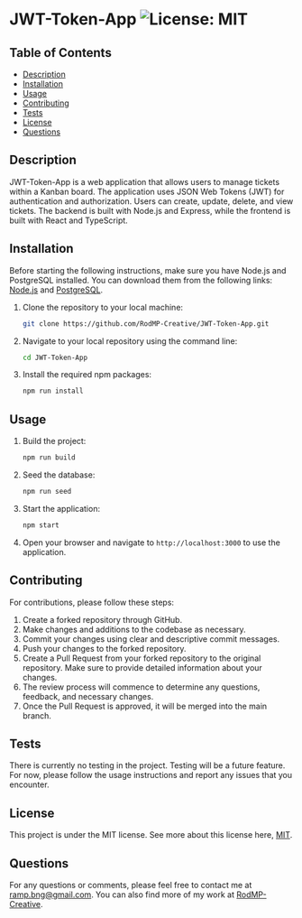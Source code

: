 # JWT-Token-App ![License: MIT](https://img.shields.io/badge/License-MIT-yellow.svg)

## Table of Contents
- [Description](#description)
- [Installation](#installation)
- [Usage](#usage)
- [Contributing](#contributing)
- [Tests](#tests)
- [License](#license)
- [Questions](#questions)

## Description
JWT-Token-App is a web application that allows users to manage tickets within a Kanban board. The application uses JSON Web Tokens (JWT) for authentication and authorization. Users can create, update, delete, and view tickets. The backend is built with Node.js and Express, while the frontend is built with React and TypeScript.

## Installation
Before starting the following instructions, make sure you have Node.js and PostgreSQL installed. You can download them from the following links: [Node.js](https://nodejs.org/) and [PostgreSQL](https://www.postgresql.org/).

1. Clone the repository to your local machine:
   ```sh
   git clone https://github.com/RodMP-Creative/JWT-Token-App.git
   ```
2. Navigate to your local repository using the command line:
   ```sh
   cd JWT-Token-App
   ```
3. Install the required npm packages:
   ```sh
   npm run install
   ```

## Usage
1. Build the project:
   ```sh
   npm run build
   ```
2. Seed the database:
   ```sh
   npm run seed
   ```
3. Start the application:
   ```sh
   npm start
   ```
4. Open your browser and navigate to `http://localhost:3000` to use the application.

## Contributing
For contributions, please follow these steps:

1. Create a forked repository through GitHub.
2. Make changes and additions to the codebase as necessary.
3. Commit your changes using clear and descriptive commit messages.
4. Push your changes to the forked repository.
5. Create a Pull Request from your forked repository to the original repository. Make sure to provide detailed information about your changes.
6. The review process will commence to determine any questions, feedback, and necessary changes.
7. Once the Pull Request is approved, it will be merged into the main branch.

## Tests
There is currently no testing in the project. Testing will be a future feature. For now, please follow the usage instructions and report any issues that you encounter.

## License
This project is under the MIT license. See more about this license here, [MIT](https://mit-license.org/?form=MG0AV3).

## Questions
For any questions or comments, please feel free to contact me at ramp.bng@gmail.com. You can also find more of my work at [RodMP-Creative](https://github.com/RodMP-Creative).
